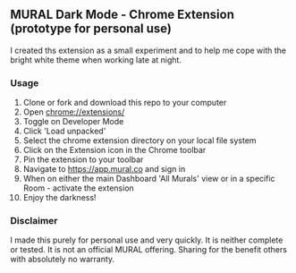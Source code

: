 ## MURAL Dark Mode - Chrome Extension (prototype for personal use)

I created ths extension as a small experiment and to help me cope with the bright white theme when working late at night.

### Usage

1. Clone or fork and download this repo to your computer
2. Open [chrome://extensions/](chrome://extensions/)
3. Toggle on Developer Mode
4. Click 'Load unpacked'
5. Select the chrome extension directory on your local file system
6. Click on the Extension icon in the Chrome toolbar
7. Pin the extension to your toolbar
8. Navigate to https://app.mural.co and sign in
9. When on either the main Dashboard 'All Murals' view or in a specific Room - activate the extension
10. Enjoy the darkness!

### Disclaimer

I made this purely for personal use and very quickly. It is neither complete or tested. It is not an official MURAL offering. Sharing for the benefit others with absolutely no warranty.